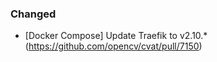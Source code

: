 ### Changed

- \[Docker Compose\] Update Traefik to v2.10.*
  (<https://github.com/opencv/cvat/pull/7150>)
